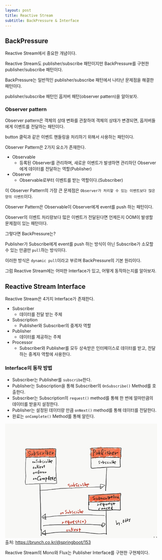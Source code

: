 ```yaml
---
layout: post
title: Reactive Stream
subtitle: BackPressure & Interface
---
```

## BackPressure
Reactive Stream에서 중요한 개념이다.

Reactive Stream도 publisher/subscribe 패턴이지만 BackPressure를 구현한 publisher/subscribe 패턴이다. 

BackPressure는 일반적인 publisher/subscribe 패턴에서 나타난 문제점을 해결한 패턴이다.

publisher/subscribe 패턴인 옵저버 패턴(observer pattern)을 알아보자.

### Observer pattern
Observer pattern은 객체의 상태 변화를 관찰하여 객체의 상태가 변경되면, 옵저버들에게 이벤트를 전달하는 패턴이다.

button 클릭과 같은 이벤트 핸들링을 처리하기 위해서 사용하는 패턴이다.

Observer Pattern은 2가지 요소가 존재한다.

- Observable
    - 등록된 Observer를 관리하며, 새로운 이벤트가 발생하면 관리하던 Observer에게 데이터를 전달하는 역할(Publisher)
- Observer
    - Observable로부터 이벤트를 받는 역할이다.(Subscriber)
    
이 Observer Pattern의 가장 큰 문제점은 `Observer가 처리할 수 있는 이벤트보다 많은 양의 이벤트`이다.

Observer Pattern은 Observable이 Observer에게 event를 push 하는 패턴이다.

Observer의 이벤트 처리량보다 많은 이벤트가 전달된다면 언제든지 OOM이 발생할 문제점이 있는 패턴이다.

그렇다면 BackPressure는?

Publisher가 Subscribe에게 event를 push 하는 방식이 아닌 Subscribe가 소모할 수 있는 만큼만 `pull`하는 방식이다.

이러한 방식은 `dynamic pull`이라고 부르며 BackPressure의 기본 원리이다. 

그럼 Reactive Stream에는 어떠한 Interface가 있고, 어떻게 동작하는지를 알아보자.

## Reactive Stream Interface
Reactive Stream은 4가지 Interface가 존재한다.
- Subscriber
    - 데이터를 전달 받는 주체
- Subscription
    - Publisher와 Subscriber의 중계자 역할
- Publisher
    - 데이터를 제공하는 주체
- Processor
    - Subscriber와 Publisher를 모두 상속받은 인터페이스로 데이터를 받고, 전달하는 중계자 역할에 사용한다.
    
### Interface의 동작 방법
- Subscriber는 Publisher를 `subscribe`한다.
- Publisher는 Subscription을 통해 Subscriber의 `OnSubscribe()` Method를 호출한다.
- Subscriber는 Subscription의 `request()` method를 통해 한 번에 얼마만큼의 데이터를 받을지 설정한다.
- Publisher는 설정된 데이터량 만큼 `onNext()` method를 통해 데이터를 전달한다.
- 완료는 `onComplete()` Method를 통해 알린다.

![ReactiveStreamSequence](/assets/img/interface.PNG)
출처: https://brunch.co.kr/@springboot/153

Reactive Stream의 Mono와 Flux는 Publisher Interface를 구현한 구현체이다.


